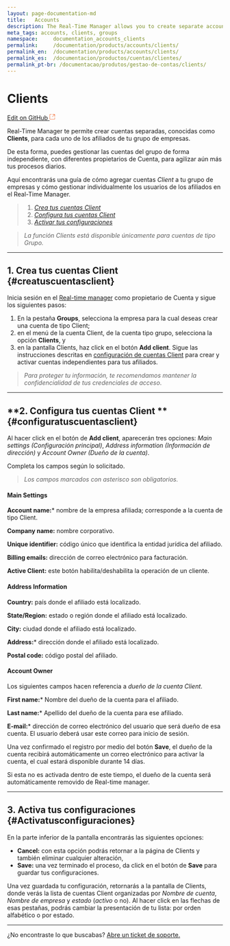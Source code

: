 ```yaml
---
layout: page-documentation-md
title:   Accounts
description: The Real-Time Manager allows you to create separate accounts, called **Clients**, for each of the affiliates in your group of companies.
meta_tags: accounts, clients, groups
namespace:     documentation_accounts_clients
permalink:     /documentation/products/accounts/clients/ 
permalink_en:  /documentation/products/accounts/clients/
permalink_es:  /documentacion/productos/cuentas/clientes/
permalink_pt-br: /documentacao/produtos/gestao-de-contas/clients/
---
```

# Clients 

[Edit on GitHub <svg width="14" height="14" xmlns="http://www.w3.org/2000/svg"><g fill="none" stroke="#F3652B"><path d="M4.81.71H.672v11.43H12.1V8.001" stroke-width=".8"/><path d="M6.87.786h5.155V5.94M6.31 6.5L12.026.786"/></g></svg>](https://github.com/aziontech/docs_en/edit/master/clients/2021-03-26-index.md)

Real-Time Manager te permite crear cuentas separadas, conocidas como **Clients**, para cada uno de los afiliados de tu grupo de empresas.

De esta forma, puedes gestionar las cuentas del grupo de forma independiente, con diferentes propietarios de Cuenta, para agilizar aún más tus procesos diarios. 

Aquí encontrarás una guía de cómo agregar cuentas *Client* a tu grupo de empresas y cómo gestionar individualmente los usuarios de los afiliados en el Real-Time Manager.

> 1. [*Crea tus cuentas Client*](#creatuscuentasclient)
> 2. [*Configura tus cuentas Client*](#configuratuscuentasclient)
> 3. [*Activar tus configuraciones*](#Activatusconfiguraciones)

> *La función Clients está disponible únicamente para cuentas de tipo Grupo.*

------

## **1. Crea tus cuentas Client** {#creatuscuentasclient}

Inicia sesión en el [Real-time manager](https://manager.azion.com/) como propietario de Cuenta y sigue los siguientes pasos:

1. En la pestaña **Groups**, selecciona la empresa para la cual deseas crear una cuenta de tipo Client;
2. en el menú de la cuenta Client, de la cuenta tipo grupo, selecciona la opción **Clients**, y
3. en la pantalla Clients, haz click en el botón **Add client**. Sigue las instrucciones descritas en [configuración de cuentas Client](#configuraciondecuentasclient) para crear y activar cuentas independientes para tus afiliados.

> *Para proteger tu información, te recomendamos mantener la confidencialidad de tus credenciales de acceso*.

------

## **2. Configura tus cuentas Client ** {#configuratuscuentasclient}

Al hacer click en el botón de **Add client**, aparecerán tres opciones: *Main settings (Configuración principal)*, *Address information (Información de dirección)* y *Account Owner (Dueño de la cuenta)*. 

Completa los campos según lo solicitado.

> *Los campos marcados con asterisco son obligatorios.*

#### **Main Settings**

**Account name:*** nombre de la empresa afiliada;  corresponde a la cuenta de tipo Client.

**Company name:** nombre corporativo.

**Unique identifier:** código único que identifica la entidad jurídica del afiliado.

**Billing emails:** dirección de correo electrónico para facturación.

**Active Client:** este botón habilita/deshabilita la operación de un cliente.

#### **Address Information**

**Country:** país donde el afiliado está localizado.

**State/Region:** estado o región donde el afiliado está localizado.

**City:** ciudad donde el afiliado está localizado.

**Address:*** dirección donde el afiliado está localizado.

**Postal code:** código postal del afiliado.

#### **Account Owner**

Los siguientes campos hacen referencia a *dueño de la cuenta Client*.

**First name:***  Nombre del dueño de la cuenta para el afiliado.

**Last name:***  Apellido del dueño de la cuenta para ese afiliado.

**E-mail:***  dirección de correo electrónico del usuario que será dueño de esa cuenta. El usuario deberá usar este correo para inicio de sesión. 

Una vez confirmado el registro por medio del botón **Save**, el dueño de la cuenta recibirá automáticamente un correo electrónico para activar la cuenta, el cual estará disponible durante 14 días.

Si esta no es activada dentro de este tiempo, el dueño de la cuenta será automáticamente removido de Real-time manager.

------

## **3. Activa tus configuraciones** {#Activatusconfiguraciones}

En la parte inferior de la pantalla encontrarás las siguientes opciones:

- **Cancel:** con esta opción podrás retornar a la página de Clients y también eliminar cualquier alteración,
- **Save:** una vez terminado el proceso, da click en el botón de **Save** para guardar tus configuraciones. 

Una vez guardada tu configuración, retornarás a la pantalla de Clients, donde verás la lista de cuentas Client organizadas por *Nombre de cuenta*, *Nombre de empresa* y *estado* (*activo* o no). Al hacer click en las flechas de esas pestañas, podrás cambiar la presentación de tu lista: por orden alfabético o por estado.

------

¿No encontraste lo que buscabas? [Abre un ticket de soporte.](https://tickets.azion.com/)

